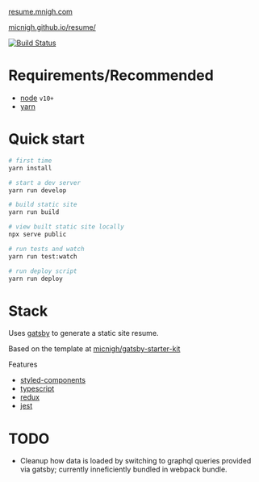 [resume.mnigh.com](http://resume.mnigh.com)

[micnigh.github.io/resume/](https://micnigh.github.io/resume/)

[![Build Status](https://travis-ci.org/micnigh/resume.svg?branch=master)](https://travis-ci.org/micnigh/resume)

# Requirements/Recommended

 - [node] `v10+`
 - [yarn]

# Quick start

```bash
# first time
yarn install

# start a dev server
yarn run develop

# build static site
yarn run build

# view built static site locally
npx serve public

# run tests and watch
yarn run test:watch

# run deploy script
yarn run deploy

```

# Stack

Uses [gatsby] to generate a static site resume.

Based on the template at [micnigh/gatsby-starter-kit]

Features

 - [styled-components]
 - [typescript]
 - [redux]
 - [jest]

# TODO

 - Cleanup how data is loaded by switching to graphql queries provided via gatsby; currently inneficiently bundled in webpack bundle.



[node]: http://nodejs.org/en/
[docker]: http://www.docker.com/
[puppeteer]: http://github.com/GoogleChrome/puppeteer
[gatsby]: http://gatsbyjs.org
[styled-components]: http://styled-components.com
[typescript]: http://typescriptlang.org
[redux]: http://redux.js.org
[jest]: http://facebook.github.io/jest
[gatsby-start-default]: http://github.com/gatsbyjs/gatsby-starter-default
[micnigh/gatsby-starter-kit]: https://github.com/micnigh/gatsby-starter-kit
[yarn]: https://yarnpkg.com